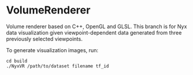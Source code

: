 # VolumeRenderer
Volume renderer based on C++, OpenGL and GLSL. 
This branch is for Nyx data visualization given viewpoint-dependent data generated from three previously selected viewpoints.

To generate visualization images, run:
```
cd build
./NyxVR /path/to/dataset filename tf_id
```
